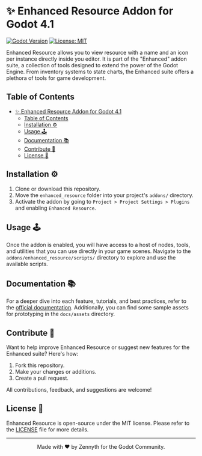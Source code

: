# ✨ Enhanced Resource Addon for Godot 4.1

[![Godot Version](https://img.shields.io/badge/Godot-4.1-brightgreen.svg)](https://godotengine.org)
[![License: MIT](https://img.shields.io/badge/License-MIT-blue.svg)](https://opensource.org/licenses/MIT)

Enhanced Resource allows you to view resource with a name and an icon per instance directly inside you editor.
It is part of the "Enhanced" addon suite, a collection of tools designed to extend the power of the Godot Engine. From inventory systems to state charts, the Enhanced suite offers a plethora of tools for game development.

## Table of Contents

- [✨ Enhanced Resource Addon for Godot 4.1](#-enhanced-resource-addon-for-godot-41)
  - [Table of Contents](#table-of-contents)
  - [Installation ⚙️](#installation-️)
  - [Usage 🕹️](#usage-️)
  - [Documentation 📚](#documentation-)
  - [Contribute 🤝](#contribute-)
  - [License 📄](#license-)

## Installation ⚙️

1. Clone or download this repository.
2. Move the `enhanced_resource` folder into your project's `addons/` directory.
3. Activate the addon by going to `Project > Project Settings > Plugins` and enabling `Enhanced Resource`.

## Usage 🕹️

Once the addon is enabled, you will have access to a host of nodes, tools, and utilities that you can use directly in your game scenes. Navigate to the `addons/enhanced_resource/scripts/` directory to explore and use the available scripts.

## Documentation 📚

For a deeper dive into each feature, tutorials, and best practices, refer to the [official documentation](./docs/). Additionally, you can find some sample assets for prototyping in the `docs/assets` directory.

## Contribute 🤝

Want to help improve Enhanced Resource or suggest new features for the Enhanced suite? Here's how:

1. Fork this repository.
2. Make your changes or additions.
3. Create a pull request.

All contributions, feedback, and suggestions are welcome!

## License 📄

Enhanced Resource is open-source under the MIT license. Please refer to the [LICENSE](LICENSE.md) file for more details.

---

<p align="center">
    Made with ❤️ by Zennyth for the Godot Community.
</p>